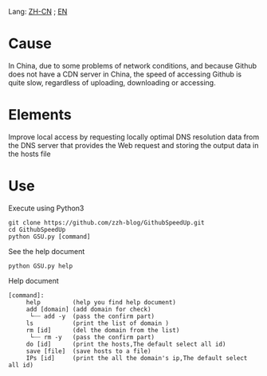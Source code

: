 Lang: [ZH-CN](README.md) ; [EN](README_en.md)
# Cause
In China, due to some problems of network conditions, and because Github does not have a CDN server in China, the speed of accessing Github is quite slow, regardless of uploading, downloading or accessing.

# Elements

Improve local access by requesting locally optimal DNS resolution data from the DNS server that provides the Web request and storing the output data in the hosts file

# Use

Execute using Python3

```
git clone https://github.com/zzh-blog/GithubSpeedUp.git
cd GithubSpeedUp
python GSU.py [command]
```
See the help document
```
python GSU.py help
```

Help document
```
[command]:
     help         (help you find help document)
     add [domain] (add domain for check)
      └┈┈ add -y  (pass the confirm part)
     ls           (print the list of domain )
     rm [id]      (del the domain from the list)
      └┈┈ rm -y   (pass the confirm part)
     do [id]      (print the hosts,The default select all id)
     save [file]  (save hosts to a file)
     IPs [id]     (print the all the domain's ip,The default select all id)
```